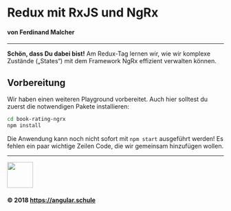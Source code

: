 # Redux mit RxJS und NgRx
#### **von Ferdinand Malcher**

<hr>

**Schön, dass Du dabei bist!** Am Redux-Tag lernen wir, wie wir komplexe Zustände („States“) mit dem Framework NgRx effizient verwalten können.

## Vorbereitung

Wir haben einen weiteren Playground vorbereitet. Auch hier solltest du zuerst die notwendigen Pakete installieren:

```bash
cd book-rating-ngrx
npm install
```

Die Anwendung kann noch nicht sofort mit `npm start` ausgeführt werden!
Es fehlen ein paar wichtige Zeilen Code, die wir gemeinsam hinzufügen wollen.


<hr>

<img src="http://assets.angular.schule/logo-angular-schule.png" height="60">

#### &copy; 2018 https://angular.schule
